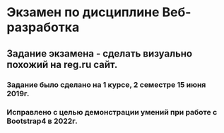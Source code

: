 # Экзамен по дисциплине Веб-разработка
## Задание экзамена - сделать визуально похожий на reg.ru сайт.
### Задание было сделано на 1 курсе, 2 семестре 15 июня 2019г.
### Исправлено с целью демонстрации умений при работе с Bootstrap4 в 2022г.